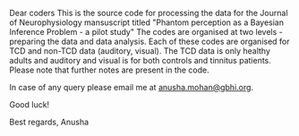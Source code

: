 Dear coders
This is the source code for processing the data for the Journal of Neurophysiology mansuscript titled "Phantom perception as a Bayesian Inference Problem - a pilot study"
The codes are organised at two levels - preparing the data and data analysis. 
Each of these codes are organised for TCD and non-TCD data (auditory, visual). The TCD data is only healthy adults and auditory and visual is for both controls and tinnitus patients. 
Please note that further notes are present in the code. 

In case of any query please email me at anusha.mohan@gbhi.org. 

Good luck!

Best regards,
Anusha 
